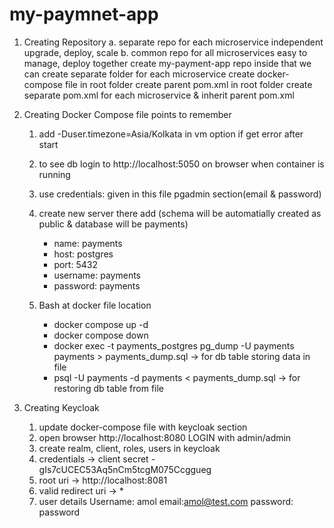 # my-paymnet-app

1. Creating Repository
  a. separate repo for each microservice
     independent upgrade, deploy, scale
  b. common repo for all microservices
     easy to manage, deploy together
     create my-payment-app repo inside that we can create separate folder for each microservice
     create docker-compose file in root folder
     create parent pom.xml in root folder
     create separate pom.xml for each microservice & inherit parent pom.xml

2. Creating Docker Compose file
   points to remember
   1. add -Duser.timezone=Asia/Kolkata in vm option if get error after start
   2. to see db login to http://localhost:5050 on browser when container is running
   3. use credentials: given in this file pgadmin section(email & password)
   4. create new server there add (schema will be automatially created as public & database will be payments)
      - name: payments
      - host: postgres
      - port: 5432
      - username: payments
      - password: payments

   5. Bash at docker file location
      - docker compose up -d
      - docker compose down
      - docker exec -t payments_postgres pg_dump -U payments payments > payments_dump.sql -> for db table storing data in file
      - psql -U payments -d payments < payments_dump.sql  -> for restoring db table from file
      
3. Creating Keycloak
   1. update docker-compose file with keycloak section
   2. open browser http://localhost:8080 LOGIN with admin/admin
   3. create realm, client, roles, users in keycloak
   6. credentials -> client secret - gIs7cUCEC53Aq5nCm5tcgM075Ccggueg
   8. root uri -> http://localhost:8081
   9. valid redirect uri -> *
   10. user details
        Username: amol
        email:amol@test.com
        password: password